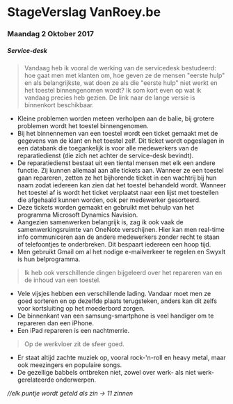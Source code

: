 # StageVerslag VanRoey.be
### Maandag 2 Oktober 2017
##### Service-desk
> Vandaag heb ik vooral de werking van de servicedesk bestudeerd: hoe gaat men met klanten om, hoe geven ze de mensen "eerste hulp" en als belangrijkste, wat doen ze als die "eerste hulp" niet werkt en het toestel binnengenomen wordt?
Ik som kort even op wat ik vandaag precies heb gezien.
De link naar de lange versie is binnenkort beschikbaar.

- Kleine problemen worden meteen verholpen aan de balie, bij grotere problemen wordt het toestel binnengenomen.
- Bij het binnennemen van een toestel wordt een ticket gemaakt met de gegevens van de klant en het toestel zelf. Dit ticket wordt opgeslagen in een databank die toegankelijk is voor alle medewerkers van de reparatiedienst (die zich net achter de service-desk bevindt).
- De reparatiedienst bestaat uit een tiental mensen met elk een andere functie. Zij kunnen allemaal aan alle tickets aan. Wanneer ze een toestel gaan repareren, zetten ze het bijhorende ticket in een wachtrij bij hun naam zodat iedereen kan zien dat het toestel behandeld wordt. Wanneer het toestel af is wordt het ticket verplaatst naar een lijst met toestellen die afgehaald kunnen worden, ook per medewerker gesorteerd.
- Deze tickets worden gemaakt en gebruikt met behulp van het programma Microsoft Dynamics Navision. 
- Aangezien samenwerken belangrijk is, zag ik ook vaak de samenwerkingsruimte van OneNote verschijnen. Hier kan men real-time info communiceren aan de andere medewerkers zonder recht te staan of telefoontjes te onderbreken. Dit bespaart iedereen een hoop tijd.
- Men gebruikt Gmail om al het nodige e-mailverkeer te regelen en SwyxIt is hun belprogramma. 

> Ik heb ook verschillende dingen bijgeleerd over het repareren van en de inhoud van een toestel.

- Vele vijsjes hebben een verschillende lading. Vandaar moet men ze goed sorteren en op dezelfde plaats terugsteken, anders kan dit zelfs voor kortsluiting op het moederbord zorgen.
- De binnenkant van een samsung-smartphone is veel handiger om te repareren dan een iPhone. 
- Een iPad repareren is een nachtmerrie. 

> Op de werkvloer zit de sfeer goed. 

- Er staat altijd zachte muziek op, vooral rock-'n-roll en heavy metal, maar ook meezingers en populaire songs. 
- De gezellige babbels ontbreken niet, zowel over werk- als niet werk-gerelateerde onderwerpen.

*//elk puntje wordt geteld als zin -> 11 zinnen*
